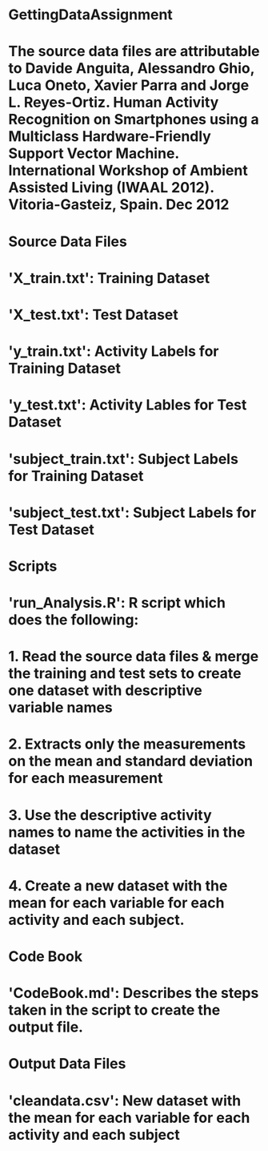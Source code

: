 # GettingDataAssignment

# The source data files are attributable to Davide Anguita, Alessandro Ghio, Luca Oneto, Xavier Parra and Jorge L. Reyes-Ortiz. Human Activity Recognition on Smartphones using a Multiclass Hardware-Friendly Support Vector Machine. International Workshop of Ambient Assisted Living (IWAAL 2012). Vitoria-Gasteiz, Spain. Dec 2012

# Source Data Files
# 'X_train.txt': Training Dataset 
# 'X_test.txt': Test Dataset
# 'y_train.txt': Activity Labels for Training Dataset
# 'y_test.txt': Activity Lables for Test Dataset
# 'subject_train.txt': Subject Labels for Training Dataset
# 'subject_test.txt': Subject Labels for Test Dataset

# Scripts
# 'run_Analysis.R': R script which does the following:
# 1. Read the source data files & merge the training and test sets to create one dataset with descriptive variable names
# 2. Extracts only the measurements on the mean and standard deviation for each measurement
# 3. Use the descriptive activity names to name the activities in the dataset
# 4. Create a new dataset with the mean for each variable for each activity and each subject.

# Code Book
# 'CodeBook.md': Describes the steps taken in the script to create the output file. 

# Output Data Files
# 'cleandata.csv': New dataset with the mean for each variable for each activity and each subject
